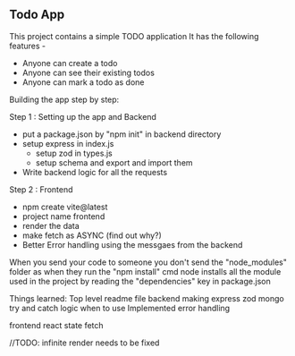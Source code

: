 ## Todo App

This project contains a simple TODO application
It has the following features - 

- Anyone can create a todo
- Anyone can see their existing todos
- Anyone can mark a todo as done 

Building the app step by step:

Step 1 : Setting up the app and Backend
- put a package.json by "npm init" in backend directory
- setup express in index.js 
    - setup zod in types.js
    - setup schema and export and import them
- Write backend logic for all the requests


Step 2 : Frontend

- npm create vite@latest
- project name frontend
- render the data
- make fetch as ASYNC (find out why?)
- Better Error handling using the messgaes from the backend













When you send your code to someone you don't send the "node_modules" folder as when they run the "npm install" cmd node installs all the module used in the project by reading the "dependencies" key in package.json

Things learned: 
Top level readme file
backend making
express 
zod
mongo
try and catch logic when to use 
Implemented error handling


frontend
react state
fetch

//TODO: infinite render needs to be fixed